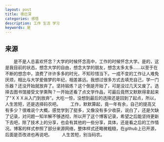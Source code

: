 ```yaml
---
layout: post
title: 夜已深 
categories: 感悟
description: 工作 生活 学习
keywords: 是
---
```


## 来源

　　是不是人总喜欢怀念？大学的时候怀念高中，工作的时候怀念大学。是的，这是我目前的状态，想念大学的自由，想念大学的朋友，想念太多太多......以至于在不断的想念中，浪费了许许多多的时光，不知珍惜当下。一成不变的工作让人难免厌烦，相比与大学爱做梦的年纪，相差甚远。我想过很多方式去填充自己，学一门乐器？还没开始就放弃了。坚持锻炼？这个倒是开始了，可是没过几天又废了。选择去图书馆接受文学熏陶？一开始还看了点文学作品，可最后竟然又默默得拿起来了“ＸＸＸ从入门到放弃”。大吃一惊，没想到最后的选择还是回到了起点，所以，人生苦短，还是选择码农吧。
　　工作，默默算起，竟一年有余，自己的提高又有多少？很难说个大概，感觉学到了挺多，又像没有多少收获，说白了，还是欠缺了记录，对问题一知半解不够透彻，所以开了这个博客记录，希望之后能坚持更新下去吧，除了技术上的分享，也会有其他的一些分享，具体，还是看之后的工作情况。博客的样式参照了部分来源网络，整体样式还略微粗糙，在github上已开源，后面是否改进也再说吧。
　　人生苦短，别当码农。
